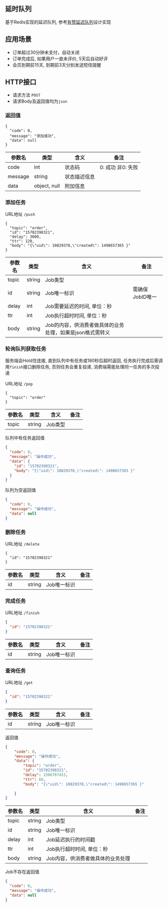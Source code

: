 ## 延时队列
基于Redis实现的延迟队列, 参考[有赞延迟队列](https://tech.youzan.com/queuing_delay/)设计实现

## 应用场景
- 订单超过30分钟未支付，自动关闭
- 订单完成后, 如果用户一直未评价, 5天后自动好评
- 会员到期前15天, 到期前3天分别发送短信提醒

## HTTP接口

- 请求方法 `POST`
- 请求Body及返回值均为`json`

### 返回值

```
{
  "code": 0,
  "message": "添加成功",
  "data": null
}
```

| 参数名  | 类型         | 含义         | 备注              |
| ------- | ------------ | ------------ | ----------------- |
| code    | int          | 状态码       | 0: 成功 非0: 失败 |
| message | string       | 状态描述信息 |                   |
| data    | object, null | 附加信息     |                   |

### 添加任务

URL地址 `/push`

```
{
  "topic": "order",
  "id": "15702398321",
  "delay": 3600,
  "ttr": 120,
  "body": "{\"uid\": 10829378,\"created\": 1498657365 }"
}
```

| 参数名 | 类型   | 含义                                                      | 备注            |
| ------ | ------ | --------------------------------------------------------- | --------------- |
| topic  | string | Job类型                                                   |                 |
| id     | string | Job唯一标识                                               | 需确保JobID唯一 |
| delay  | int    | Job需要延迟的时间, 单位：秒                               |                 |
| ttr    | int    | Job执行超时时间, 单位：秒                                 |                 |
| body   | string | Job的内容，供消费者做具体的业务处理，如果是json格式需转义 |                 |

### 轮询队列获取任务

服务端会Hold住连接, 直到队列中有任务或180秒后超时返回,
任务执行完成后需调用`finish`接口删除任务, 否则任务会重复投递, 消费端需能处理同一任务的多次投递

URL地址 `/pop`

```
{
  "topic": "order"
}
```

| 参数名 | 类型   | 含义    | 备注 |
| ------ | ------ | ------- | ---- |
| topic  | string | Job类型 |      |

队列中有任务返回值

```json
{
  "code": 0,
  "message": "操作成功",
  "data": {
    "id": "15702398321",
    "body": "{\"uid\": 10829378,\"created\": 1498657365 }"
  }
}
```

队列为空返回值

```json
{
  "code": 0,
  "message": "操作成功",
  "data": null
}
```

### 删除任务

URL地址 `/delete`

```
{
  "id": "15702398321"
}
```

| 参数名 | 类型   | 含义        | 备注 |
| ------ | ------ | ----------- | ---- |
| id     | string | Job唯一标识 |      |

### 完成任务

URL地址 `/finish`

```json
{
  "id": "15702398321"
}
```

| 参数名 | 类型   | 含义        | 备注 |
| ------ | ------ | ----------- | ---- |
| id     | string | Job唯一标识 |      |

### 查询任务

URL地址 `/get`

```json
{
  "id": "15702398321"
}
```

| 参数名 | 类型   | 含义        | 备注 |
| ------ | ------ | ----------- | ---- |
| id     | string | Job唯一标识 |      |

返回值

```json
{
    "code": 0,
    "message": "操作成功",
    "data": {
        "topic": "order",
        "id": "15702398321",
        "delay": 1506787453,
        "ttr": 60,
        "body": "{\"uid\": 10829378,\"created\": 1498657365 }"
    
    }
}
```

| 参数名 | 类型   | 含义                              | 备注 |
| ------ | ------ | --------------------------------- | ---- |
| topic  | string | Job类型                           |      |
| id     | string | Job唯一标识                       |      |
| delay  | int    | Job延迟执行的时间戳               |      |
| ttr    | int    | Job执行超时时间, 单位：秒         |      |
| body   | string | Job内容，供消费者做具体的业务处理 |      |

Job不存在返回值

```json
{
  "code": 0,
  "message": "操作成功",
  "data": null
}
```

